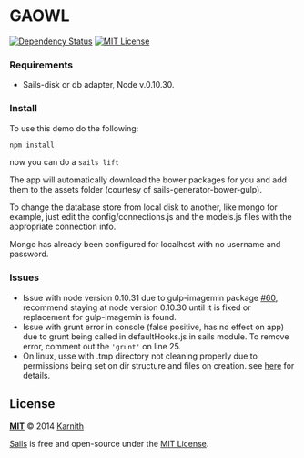 # GAOWL

[![Dependency Status][dependency-image]][dependency-url] [![MIT License][license-image]][license-url]

### Requirements

- Sails-disk or db adapter, Node v.0.10.30.

### Install

To use this demo do the following:

```sh
npm install
```

now you can do a ``` sails lift ```

The app will automatically download the bower packages for you and add them to the assets folder (courtesy of sails-generator-bower-gulp).

To change the database store from local disk to another, like mongo for example, just edit the config/connections.js and the models.js files with the appropriate connection info.

Mongo has already been configured for localhost with no username and password.

### Issues

- Issue with node version 0.10.31 due to gulp-imagemin package [#60](https://github.com/sindresorhus/gulp-imagemin/issues/60), recommend staying at node version 0.10.30 until it is fixed or replacement for gulp-imagemin is found.
- Issue with grunt error in console (false positive, has no effect on app) due to grunt being called in defaultHooks.js in sails module. To remove error, comment out the ``` 'grunt' ``` on line 25.
- On linux, usse with .tmp directory not cleaning properly due to permissions being set on dir structure and files on creation. see [here](https://github.com/Karnith/GAOWL/issues/7#issuecomment-53947676) for details.

## License

**[MIT](./LICENSE)**
&copy; 2014 [Karnith](http://github.com/Karnith)

[Sails](http://sailsjs.org) is free and open-source under the [MIT License](http://sails.mit-license.org/).

[license-image]: http://img.shields.io/badge/license-MIT-blue.svg?style=flat
[license-url]: LICENSE.md

[dependency-image]: https://gemnasium.com/Karnith/GAOWL.svg?style=flat
[dependency-url]: https://gemnasium.com/Karnith/GAOWL

[coverage-image]: http://img.shields.io/coveralls/Karnith/GOWL/master.svg?style=flat
[coverage-url]: https://coveralls.io/r/Karnith/GOWL?branch=master
